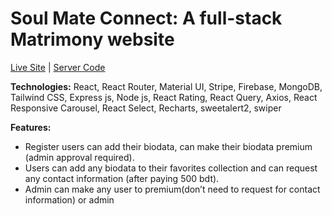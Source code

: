 
# Soul Mate Connect: A full-stack Matrimony website
[Live Site](https://soul-mate-connect.web.app) |  [Server Code](https://github.com/ShariarNiaj05/Soul-Mate-Connect-Server)

**Technologies:** React, React Router, Material UI, Stripe, Firebase, MongoDB, Tailwind CSS, Express js, Node js, React Rating, React Query, Axios, React Responsive Carousel, React Select, Recharts, sweetalert2, swiper

**Features:** 

* Register users can add their biodata, can make their biodata premium (admin approval required).
* Users can add any biodata to their favorites collection and can request any contact information (after paying 500 bdt).
* Admin can make any user to premium(don’t need to request for contact information) or admin
